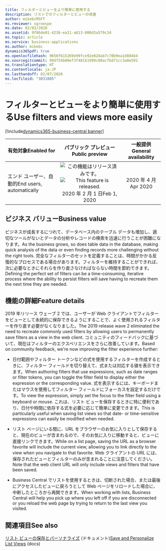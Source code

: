 ```yaml
---
title: フィルターとビューをより簡単に使用する
description: リストでのフィルターとビューの改善
author: mikebcMSFT
ms.reviewer: sgroespe
ms.date: 02/03/2020
ms.assetid: 9f86de01-4236-ea11-a813-000d3a579c34
ms.topic: article
ms.service: business-applications
ms.author: mikebc
dynamics365pdf: true
ms.openlocfilehash: 9656f615269e99fce92e028ab7c70b9ea1d884b4
ms.sourcegitcommit: 99df54b08ef3f481b1999c80acfbd71cc3a0e591
ms.translationtype: HT
ms.contentlocale: ja-JP
ms.lasthandoff: 02/07/2020
ms.locfileid: "3031805"
---
```

# <a name="use-filters-and-views-more-easily"></a><span data-ttu-id="975fd-103">フィルターとビューをより簡単に使用する</span><span class="sxs-lookup"><span data-stu-id="975fd-103">Use filters and views more easily</span></span>
[!include[dynamics365-business-central banner](../includes/dynamics365-business-central.md)]

| <span data-ttu-id="975fd-104">有効対象</span><span class="sxs-lookup"><span data-stu-id="975fd-104">Enabled for</span></span>    |  <span data-ttu-id="975fd-105">パブリック プレビュー</span><span class="sxs-lookup"><span data-stu-id="975fd-105">Public preview</span></span> | <span data-ttu-id="975fd-106">一般提供</span><span class="sxs-lookup"><span data-stu-id="975fd-106">General availability</span></span> | 
| ---------- | :----------: |:----------: |
|<span data-ttu-id="975fd-107">エンド ユーザー、自動的</span><span class="sxs-lookup"><span data-stu-id="975fd-107">End users, automatically</span></span>|<span data-ttu-id="975fd-108">![この機能はリリース済みです。](/dynamics365-release-plan/media/green-checkmark.png "この機能はリリース済みです。")</span><span class="sxs-lookup"><span data-stu-id="975fd-108">![This feature is released.](/dynamics365-release-plan/media/green-checkmark.png "This feature is released.")</span></span> <span data-ttu-id="975fd-109">2020 年 2 月 1 日</span><span class="sxs-lookup"><span data-stu-id="975fd-109">Feb 1, 2020</span></span>| <span data-ttu-id="975fd-110">2020 年 4 月</span><span class="sxs-lookup"><span data-stu-id="975fd-110">Apr 2020</span></span>|


## <a name="business-value"></a><span data-ttu-id="975fd-111">ビジネス バリュー</span><span class="sxs-lookup"><span data-stu-id="975fd-111">Business value</span></span>
<!-- bv start -->
<span data-ttu-id="975fd-112">ビジネスが成長するにつれて、データベース内のテーブル データも増加し、適切なツールがないとデータの分析やレコードの検索を迅速に行うことが困難になります。</span><span class="sxs-lookup"><span data-stu-id="975fd-112">As the business grows, so does table data in the database, making quick analysis of the data or even finding records more challenging without the right tools.</span></span> <span data-ttu-id="975fd-113">完全なフィルターのセットを定義することは、時間がかかる反復的なプロセスである場合があります。フィルターを維持することができれば、次に必要なときにそれらを作り直さなければならない時間を節約できます。</span><span class="sxs-lookup"><span data-stu-id="975fd-113">Defining the perfect set of filters can be a time-consuming, iterative process where the ability to persist filters will save having to recreate them the next time they are needed.</span></span>
<!-- bv end -->



## <a name="feature-details"></a><span data-ttu-id="975fd-114">機能の詳細</span><span class="sxs-lookup"><span data-stu-id="975fd-114">Feature details</span></span>
<!--feature detail start -->
<span data-ttu-id="975fd-115">2019 年リリース ウェーブ 2 では、ユーザーが Web クライアントでフィルターをビューとして永続的に保存できるようにすることで、よく使用されるフィルターを作り直す必要がなくなりました。</span><span class="sxs-lookup"><span data-stu-id="975fd-115">The 2019 release wave 2 eliminated the need to recreate commonly used filters by allowing users to permanently save filters as a view in the web client.</span></span> <span data-ttu-id="975fd-116">コミュニティのフィードバックに基づいて、現在はフィルターのエクスペリエンスをさらに改善しています。</span><span class="sxs-lookup"><span data-stu-id="975fd-116">Based on community feedback, we're now improving the filter experience further:</span></span>

- <span data-ttu-id="975fd-117">日付範囲やフィルター トークンなどの式を使用するフィルターを作成するときに、フィルター フィールドを切り替えて、式または対応する値を表示できます。</span><span class="sxs-lookup"><span data-stu-id="975fd-117">When authoring filters that use expressions, such as date ranges or filter tokens, you can toggle the filter field to display either the expression or the corresponding value.</span></span> <span data-ttu-id="975fd-118">式を表示するには、キーボードまたはマウスを使用してフィルター フィールドにフォーカスを設定するだけです。</span><span class="sxs-lookup"><span data-stu-id="975fd-118">To view the expression, simply set the focus to the filter field using a keyboard or mouse.</span></span> <span data-ttu-id="975fd-119">これは、リスト ビューを保存するときに特に便利であり、日付や時間に依存する式を必要に応じて簡単に変更できます。</span><span class="sxs-lookup"><span data-stu-id="975fd-119">This is particularly useful when saving list views so that date- or time-sensitive expressions can easily be modified when needed.</span></span>

- <span data-ttu-id="975fd-120">リスト ページにいる間に、URL をブラウザーのお気に入りとして保存すると、現在のビューが含まれるので、そのお気に入りに移動すると、ビューに直接リンクできます。</span><span class="sxs-lookup"><span data-stu-id="975fd-120">While on a list page, saving the URL as a browser favorite will include the current view, allowing you to link directly to the view when you navigate to that favorite.</span></span> <span data-ttu-id="975fd-121">Web クライアントの URL には、保存されたビューとフィルターのみが含まれることに注意してください。</span><span class="sxs-lookup"><span data-stu-id="975fd-121">Note that the web client URL will only include views and filters that have been saved.</span></span>

- <span data-ttu-id="975fd-122">Business Central でリストを使用するときは、切断された場合、または最後にアクセスしたビューに戻ろうとして Web ページをリロードした場合に、中断したところから再開できます。</span><span class="sxs-lookup"><span data-stu-id="975fd-122">When working with lists, Business Central will help you pick up where you left off if you are disconnected or you reload the web page by trying to return to the last view you visited.</span></span>
<!--feature detail end -->










## <a name="see-also"></a><span data-ttu-id="975fd-123">関連項目</span><span class="sxs-lookup"><span data-stu-id="975fd-123">See also</span></span>

<span data-ttu-id="975fd-124">[リスト ビューの保存とパーソナライズ](https://docs.microsoft.com/dynamics365/business-central/ui-views) (ドキュメント)</span><span class="sxs-lookup"><span data-stu-id="975fd-124">[Save and Personalize List Views](https://docs.microsoft.com/dynamics365/business-central/ui-views) (docs)</span></span>
